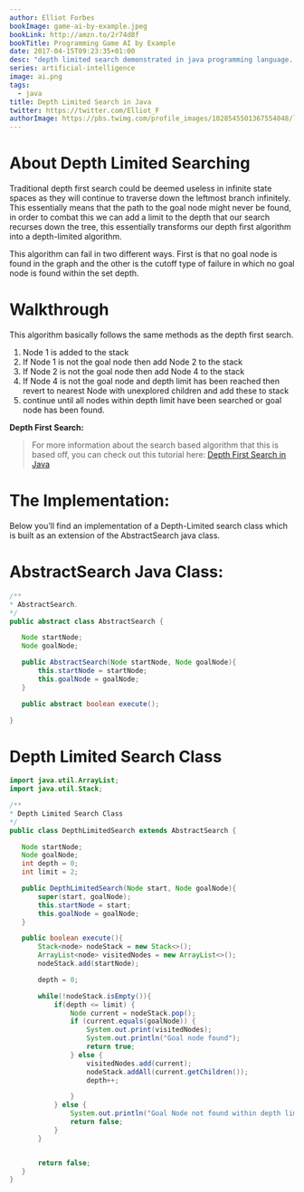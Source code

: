 ```yaml
---
author: Elliot Forbes
bookImage: game-ai-by-example.jpeg
bookLink: http://amzn.to/2r74d8f
bookTitle: Programming Game AI by Example
date: 2017-04-15T09:23:35+01:00
desc: "depth limited search demonstrated in java programming language. "
series: artificial-intelligence
image: ai.png
tags:
  - java
title: Depth Limited Search in Java
twitter: https://twitter.com/Elliot_F
authorImage: https://pbs.twimg.com/profile_images/1028545501367554048/lzr43cQv_400x400.jpg
---
```


# About Depth Limited Searching

<p>Traditional depth first search could be deemed useless in infinite state spaces as they will continue to traverse down the leftmost branch infinitely. This essentially means that the path to the goal node might never be found, in order to combat this we can add a limit to the depth that our search recurses down the tree, this essentially transforms our depth first algorithm into a depth-limited algorithm.</p>

<p>This algorithm can fail in two different ways. First is that no goal node is found in the graph and the other is the cutoff type of failure in which no goal node is found within the set depth.</p>

# Walkthrough

<p>This algorithm basically follows the same methods as the depth first search.</p>

1. Node 1 is added to the stack
1. If Node 1 is not the goal node then add Node 2 to the stack
1. If Node 2 is not the goal node then add Node 4 to the stack
1. If Node 4 is not the goal node and depth limit has been reached then revert
   to nearest Node with unexplored children and add these to stack
1. continue until all nodes within depth limit have been searched or goal node
   has been found.

<p><strong>Depth First Search:</strong></p>

> For more information about the search based algorithm that this is based off,
> you can check out this tutorial here:
> <a href="/artificial-intelligence/depth-first-search/">Depth First Search in
> Java</a>

# The Implementation:

<p>Below you’ll find an implementation of a Depth-Limited search class which is built as an extension of the AbstractSearch java class.</p>

# AbstractSearch Java Class:

```java
/**
* AbstractSearch.
*/
public abstract class AbstractSearch {

   Node startNode;
   Node goalNode;

   public AbstractSearch(Node startNode, Node goalNode){
       this.startNode = startNode;
       this.goalNode = goalNode;
   }

   public abstract boolean execute();

}
```

# Depth Limited Search Class

```java
import java.util.ArrayList;
import java.util.Stack;

/**
* Depth Limited Search Class
*/
public class DepthLimitedSearch extends AbstractSearch {

   Node startNode;
   Node goalNode;
   int depth = 0;
   int limit = 2;

   public DepthLimitedSearch(Node start, Node goalNode){
       super(start, goalNode);
       this.startNode = start;
       this.goalNode = goalNode;
   }

   public boolean execute(){
       Stack<node> nodeStack = new Stack<>();
       ArrayList<node> visitedNodes = new ArrayList<>();
       nodeStack.add(startNode);

       depth = 0;

       while(!nodeStack.isEmpty()){
           if(depth <= limit) {
               Node current = nodeStack.pop();
               if (current.equals(goalNode)) {
                   System.out.print(visitedNodes);
                   System.out.println("Goal node found");
                   return true;
               } else {
                   visitedNodes.add(current);
                   nodeStack.addAll(current.getChildren());
                   depth++;

               }
           } else {
               System.out.println("Goal Node not found within depth limit");
               return false;
           }
       }


       return false;
   }
}
```
